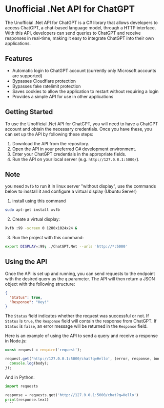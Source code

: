 
# Unofficial .Net API for ChatGPT

The Unofficial .Net API for ChatGPT is a C# library that allows developers to access ChatGPT, a chat-based language model, through a HTTP interface. With this API, developers can send queries to ChatGPT and receive responses in real-time, making it easy to integrate ChatGPT into their own applications.

## Features

-   Automatic login to ChatGPT account (currently only Microsoft accounts are supported)
-   Bypasses Cloudflare protection
-   Bypasses fake ratelimit protection
-   Saves cookies to allow the application to restart without requiring a login
-   Provides a simple API for use in other applications

## Getting Started

To use the Unofficial .Net API for ChatGPT, you will need to have a ChatGPT account and obtain the necessary credentials. Once you have these, you can set up the API by following these steps:

1.  Download the API from the repository.
2.  Open the API in your preferred C# development environment.
3.  Enter your ChatGPT credentials in the appropriate fields.
4.  Run the API on your local server (e.g. `http://127.0.0.1:5000/`).

## Note
you need `Xvfb` to run it in linux server "without display", use the commands below to insstall it and configure a virtual display (Ubuntu Server)

1. install using this command
```bash
sudo apt-get install xvfb
```

2. Create a virtual display:
```bash
Xvfb :99 -screen 0 1280x1024x24 &
```

3. Run the project with this command:
```bash
export DISPLAY=:99; ./ChatGPT.Net --urls 'http://*:5000'
```

## Using the API

Once the API is set up and running, you can send requests to the endpoint with the desired query as the `q` parameter. The API will then return a JSON object with the following structure:

```json
{
  "Status": true,
  "Response": "Hey!"
}
```` 

The `Status` field indicates whether the request was successful or not. If `Status` is `true`, the `Response` field will contain the response from ChatGPT. If `Status` is `false`, an error message will be returned in the `Response` field.

Here is an example of using the API to send a query and receive a response in Node.js:

```javascript
const request = require('request');

request.get('http://127.0.0.1:5000/chat?q=Hello', (error, response, body) => {
  console.log(body);
});
``` 

And in Python:

```python
import requests

response = requests.get('http://127.0.0.1:5000/chat?q=Hello')
print(response.text)
` ``
